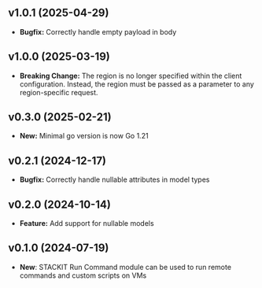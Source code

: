 ## v1.0.1 (2025-04-29)
- **Bugfix:** Correctly handle empty payload in body

## v1.0.0 (2025-03-19)
- **Breaking Change:** The region is no longer specified within the client configuration. Instead, the region must be passed as a parameter to any region-specific request.

## v0.3.0 (2025-02-21)
- **New:** Minimal go version is now Go 1.21

## v0.2.1 (2024-12-17)

- **Bugfix:** Correctly handle nullable attributes in model types

## v0.2.0 (2024-10-14)

- **Feature:** Add support for nullable models

## v0.1.0 (2024-07-19)

- **New**: STACKIT Run Command module can be used to run remote commands and custom scripts on VMs
